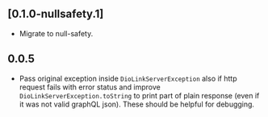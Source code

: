 ## [0.1.0-nullsafety.1]

* Migrate to null-safety.

## 0.0.5

- Pass original exception inside `DioLinkServerException` also if http request fails with error status and improve `DioLinkServerException.toString` to print part of plain response (even if it was not valid graphQL json). These should be helpful for debugging.
